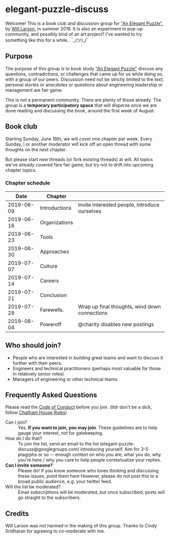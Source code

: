 elegant-puzzle-discuss
=========

Welcome!  This is a book club and discussion group for ["An Elegant Puzzle"](https://lethain.com/elegant-puzzle/), by [Will Larson](https://twitter.com/lethain), in summer 2019.  It is also an experiment in pop-up community, and possibly kind of an art project?  I've wanted to try something like this for a while..  ¯\_(ツ)_/¯

Purpose
-------

The purpose of this group is to book study ["An Elegant Puzzle"](https://lethain.com/elegant-puzzle/) discuss any questions, contradictions, or challenges that came up for us while doing so, with a group of our peers.  Discussion need not be strictly limited to the text; personal stories or anecdotes or questions about engineering leadership or management are fair game.

This is not a permanent community.  There are plenty of those already.  The group is a **temporary participatory space** that will disperse once we are done reading and discussing the book, around the first week of August.

## Book club

Starting Sunday, June 16th, we will cover one chapter per week.  Every Sunday, I or another moderator will kick off an open thread with some thoughts on the next chapter.  

But please start new threads (or fork existing threads) at will.  All topics we've already covered fare fair game, but try not to drift into upcoming chapter topics.

### Chapter schedule

| Date | Chapter |  |
| ---- | --------| ------- |
| 2019-06-09 | Introductions | Invite interested people, introduce ourselves |
| 2019-06-16 | Organizations | |
| 2019-06-23 | Tools | |
| 2019-06-30 | Approaches | |
| 2019-07-07 | Culture | |
| 2019-07-14 | Careers | |
| 2019-07-21 | Conclusion | |
| 2019-07-28 | Farewells. | Wrap up final thoughts, wind down connections | 
| 2019-08-04 | Poweroff | @charity disables new postings 

## Who should join?

* People who are interested in building great teams and want to discuss it further with their peers.
* Engineers and technical practitioners (perhaps most valuable for those in relatively senior roles)
* Managers of engineering or other technical teams

## Frequently Asked Questions
 
Please read the [Code of Conduct](https://github.com/charity/elegant-puzzle-discuss/edit/master/CODE_OF_CONDUCT.md) before you join.  (tldr don't be a dick, follow [Chatham House Rules](https://en.wikipedia.org/wiki/Chatham_House_Rule))

<dl>
  <dt><bold> Can I join?</bold></dt>
  <dd> Yes.  <b>If you want to join, you may join</b>.  These guidelines are to help gauge your interest, not for gatekeeping.</dd>
  <dt><bold> How do I do that? </bold> </dt>
  <dd> To join the list, send an email to the list (elegant-puzzle-discuss@googlegroups.com) introducing yourself.  Aim for 3-5 pragrphs or so -- enough context on who you are, what you do, why you're here / why you care to help people contextualize your replies. </dd>
  <dt> <strong> Can I invite someone?</strong> </dt>
  <dd> Please do!  If you know someone who loves thinking and discussing these issues, point them here  However, please do not post this to a broad public audience, e.g. your twitter feed.</dd>  
  <dt> Will the list be moderated?</dt>
  <dd> Email subscriptions will be moderated, but once subscribed, posts will go straight to the subscribers.</dd>
</dl>

## Credits

Will Larson was not harmed in the making of this group.  Thanks to Cindy Sridharan for agreeing to co-moderate with me.
 
